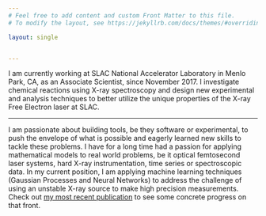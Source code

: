 ```yaml
---
# Feel free to add content and custom Front Matter to this file.
# To modify the layout, see https://jekyllrb.com/docs/themes/#overriding-theme-defaults

layout: single


---
```


I am currently working at SLAC National Accelerator Laboratory in Menlo Park, CA, as an Associate Scientist, since November 2017. I investigate chemical reactions using X-ray spectroscopy and design new experimental and analysis techniques to better utilize the unique properties of the X-ray Free Electron laser at SLAC.

---

I am passionate about building tools, be they software or experimental, to push the envelope of what is possible and eagerly learned new skills to tackle these problems. I have for a long time had a passion for applying mathematical models to real world problems, be it optical femtosecond laser systems, hard X-ray instrumentation, time series or spectroscopic data. In my current position, I am applying machine learning techniques (Gaussian Processes and Neural Networks) to address the challenge of using an unstable X-ray source to make high precision measurements. Check out [my most recent publication](https://dx.doi.org/10.1038/s42004-021-00512-3) to see some concrete progress on that front.
